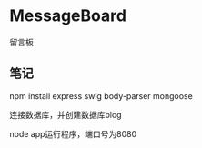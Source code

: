 # MessageBoard
留言板

## 笔记
npm install express swig body-parser mongoose

连接数据库，并创建数据库blog

node app运行程序，端口号为8080
